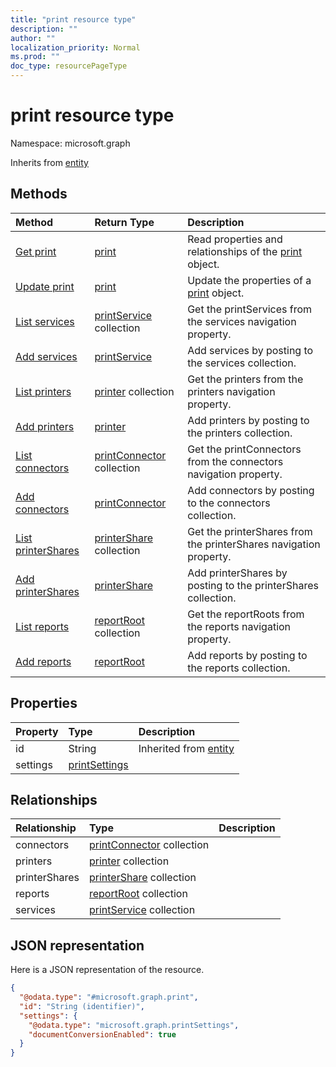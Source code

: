 ```yaml
---
title: "print resource type"
description: ""
author: ""
localization_priority: Normal
ms.prod: ""
doc_type: resourcePageType
---
```


# print resource type


Namespace: microsoft.graph




Inherits from [entity](../resources/entity.md)

## Methods
|Method|Return Type|Description|
|:---|:---|:---|
|[Get print](../api/print-get.md)|[print](../resources/print.md)|Read properties and relationships of the [print](../resources/print.md) object.|
|[Update print](../api/print-update.md)|[print](../resources/print.md)|Update the properties of a [print](../resources/print.md) object.|
|[List services](../api/print-list-services.md)|[printService](../resources/printservice.md) collection|Get the printServices from the services navigation property.|
|[Add services](../api/print-post-services.md)|[printService](../resources/printservice.md)|Add services by posting to the services collection.|
|[List printers](../api/print-list-printers.md)|[printer](../resources/printer.md) collection|Get the printers from the printers navigation property.|
|[Add printers](../api/print-post-printers.md)|[printer](../resources/printer.md)|Add printers by posting to the printers collection.|
|[List connectors](../api/print-list-connectors.md)|[printConnector](../resources/printconnector.md) collection|Get the printConnectors from the connectors navigation property.|
|[Add connectors](../api/print-post-connectors.md)|[printConnector](../resources/printconnector.md)|Add connectors by posting to the connectors collection.|
|[List printerShares](../api/print-list-printershares.md)|[printerShare](../resources/printershare.md) collection|Get the printerShares from the printerShares navigation property.|
|[Add printerShares](../api/print-post-printershares.md)|[printerShare](../resources/printershare.md)|Add printerShares by posting to the printerShares collection.|
|[List reports](../api/print-list-reports.md)|[reportRoot](../resources/reportroot.md) collection|Get the reportRoots from the reports navigation property.|
|[Add reports](../api/print-post-reports.md)|[reportRoot](../resources/reportroot.md)|Add reports by posting to the reports collection.|

## Properties
|Property|Type|Description|
|:---|:---|:---|
|id|String| Inherited from [entity](../resources/entity.md)|
|settings|[printSettings](../resources/printsettings.md)||

## Relationships
|Relationship|Type|Description|
|:---|:---|:---|
|connectors|[printConnector](../resources/printconnector.md) collection||
|printers|[printer](../resources/printer.md) collection||
|printerShares|[printerShare](../resources/printershare.md) collection||
|reports|[reportRoot](../resources/reportroot.md) collection||
|services|[printService](../resources/printservice.md) collection||

## JSON representation
Here is a JSON representation of the resource.
<!-- {
  "blockType": "resource",
  "keyProperty": "id",
  "@odata.type": "microsoft.graph.print",
  "baseType": "microsoft.graph.entity",
  "openType": false
}
-->
``` json
{
  "@odata.type": "#microsoft.graph.print",
  "id": "String (identifier)",
  "settings": {
    "@odata.type": "microsoft.graph.printSettings",
    "documentConversionEnabled": true
  }
}
```

